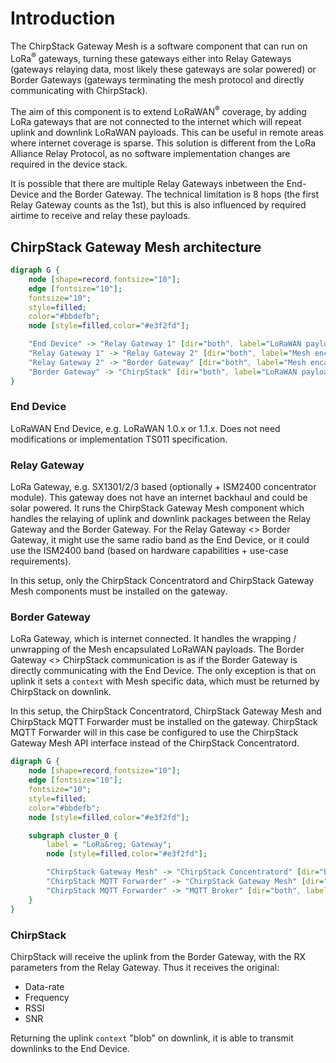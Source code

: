 # Introduction

The ChirpStack Gateway Mesh is a software component that can run on
LoRa<sup>&reg;</sup> gateways, turning these gateways either into
Relay Gateways (gateways relaying data, most likely these gateways
are solar powered) or Border Gateways (gateways terminating the mesh 
protocol and directly communicating with ChirpStack).

The aim of this component is to extend LoRaWAN<sup>&reg;</sup> coverage,
by adding LoRa gateways that are not connected to the internet which
will repeat uplink and downlink LoRaWAN payloads. This can be useful in
remote areas where internet coverage is sparse.
This solution is different from the  LoRa Alliance Relay Protocol,
as no software implementation changes are required in the device stack.

It is possible that there are multiple Relay Gateways inbetween the End-Device
and the Border Gateway. The technical limitation is 8 hops (the first Relay
Gateway counts as the 1st), but this is also influenced by required airtime
to receive and relay these payloads.

## ChirpStack Gateway Mesh architecture

```dot process
digraph G {
    node [shape=record,fontsize="10"];
    edge [fontsize="10"];
    fontsize="10";
    style=filled;
    color="#bbdefb";
    node [style=filled,color="#e3f2fd"];

    "End Device" -> "Relay Gateway 1" [dir="both", label="LoRaWAN payload"];
    "Relay Gateway 1" -> "Relay Gateway 2" [dir="both", label="Mesh encapsulated LoRaWAN payload"];
    "Relay Gateway 2" -> "Border Gateway" [dir="both", label="Mesh encapsulated LoRaWAN payload"];
    "Border Gateway" -> "ChirpStack" [dir="both", label="LoRaWAN payload + Mesh context blob"];
}
```

### End Device

LoRaWAN End Device, e.g. LoRaWAN 1.0.x or 1.1.x. Does not need modifications
or implementation TS011 specification.

### Relay Gateway

LoRa Gateway, e.g. SX1301/2/3 based (optionally + ISM2400 concentrator module).
This gateway does not have an internet backhaul and could be solar
powered. It runs the ChirpStack Gateway Mesh component which handles the
relaying of uplink and downlink packages between the Relay Gateway and the
Border Gateway. For the Relay Gateway <> Border Gateway, it might use the same
radio band as the End Device, or it could use the ISM2400 band (based on
hardware capabilities + use-case requirements).

In this setup, only the ChirpStack Concentratord and ChirpStack Gateway Mesh
components must be installed on the gateway.

### Border Gateway

LoRa Gateway, which is internet connected. It handles the wrapping / unwrapping
of the Mesh encapsulated LoRaWAN payloads. The Border Gateway <> ChirpStack
communication is as if the Border Gateway is directly communicating with the
End Device. The only exception is that on uplink it sets a `context` with Mesh
specific data, which must be returned by ChirpStack on downlink.

In this setup, the ChirpStack Concentratord, ChirpStack Gateway Mesh and
ChirpStack MQTT Forwarder must be installed on the gateway. ChirpStack MQTT
Forwarder will in this case be configured to use the ChirpStack Gateway Mesh
API interface instead of the ChirpStack Concentratord.


```dot process
digraph G {
    node [shape=record,fontsize="10"];
    edge [fontsize="10"];
    fontsize="10";
    style=filled;
    color="#bbdefb";
    node [style=filled,color="#e3f2fd"];

    subgraph cluster_0 {
        label = "LoRa&reg; Gateway";
        node [style=filled,color="#e3f2fd"];

        "ChirpStack Gateway Mesh" -> "ChirpStack Concentratord" [dir="both", label="ZeroMQ"];
        "ChirpStack MQTT Forwarder" -> "ChirpStack Gateway Mesh" [dir="both", label="ZeroMQ"];
        "ChirpStack MQTT Forwarder" -> "MQTT Broker" [dir="both", label="MQTT"];
    }
}
```


### ChirpStack

ChirpStack will receive the uplink from the Border Gateway, with the RX
parameters from the Relay Gateway. Thus it receives the original:

* Data-rate
* Frequency
* RSSI
* SNR

Returning the uplink `context` "blob" on downlink, it is able to transmit
downlinks to the End Device.
